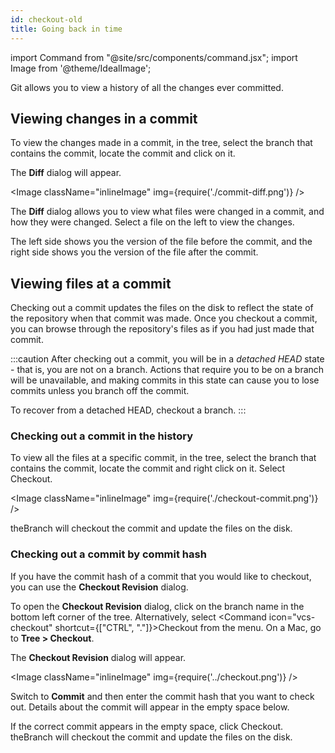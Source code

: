 ```yaml
---
id: checkout-old
title: Going back in time
---
```


import Command from "@site/src/components/command.jsx";
import Image from '@theme/IdealImage';

Git allows you to view a history of all the changes ever committed.

## Viewing changes in a commit

To view the changes made in a commit, in the tree, select the branch that contains the commit, locate the commit and click on it.

The **Diff** dialog will appear.

<Image className="inlineImage" img={require('./commit-diff.png')} />

The **Diff** dialog allows you to view what files were changed in a commit, and how they were changed. Select a file on the left to view the changes.

The left side shows you the version of the file before the commit, and the right side shows you the version of the file after the commit.

## Viewing files at a commit

Checking out a commit updates the files on the disk to reflect the state of the repository when that commit was made. Once you checkout a commit, you can browse through the repository's files as if you had just made that commit.

:::caution
After checking out a commit, you will be in a *detached HEAD* state - that is, you are not on a branch. Actions that require you to be on a branch will be unavailable, and making commits in this state can cause you to lose commits unless you branch off the commit.

To recover from a detached HEAD, checkout a branch.
:::

### Checking out a commit in the history

To view all the files at a specific commit, in the tree, select the branch that contains the commit, locate the commit and right click on it. Select <Command icon="vcs-checkout">Checkout</Command>.

<Image className="inlineImage" img={require('./checkout-commit.png')} />

theBranch will checkout the commit and update the files on the disk.

### Checking out a commit by commit hash

If you have the commit hash of a commit that you would like to checkout, you can use the **Checkout Revision** dialog.

To open the **Checkout Revision** dialog, click on the branch name in the bottom left corner of the tree. Alternatively, select <Command icon="vcs-checkout" shortcut={["CTRL", "."]}>Checkout</Command> from the menu. On a Mac, go to **Tree > Checkout**.

The **Checkout Revision** dialog will appear.

<Image className="inlineImage" img={require('../checkout.png')} />

Switch to **Commit** and then enter the commit hash that you want to check out. Details about the commit will appear in the empty space below.

If the correct commit appears in the empty space, click <Command icon="vcs-checkout">Checkout</Command>. theBranch will checkout the commit and update the files on the disk.
